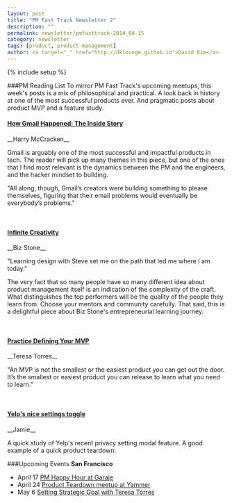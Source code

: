 ```yaml
---
layout: post
title: "PM Fast Track Newsletter 2"
description: ""
permalink: newsletter/pmfasttrack-2014_04-15
category: newsletter
tags: [product, product management]
author: <a target="_" href="http://dklounge.github.io">David Kim</a>
---
```

{% include setup %}

###PM Reading List
To mirror PM Fast Track\'s upcoming meetups, this week\'s posts is a mix of philosophical and practical. A look back in history at one of the most successful products ever. And pragmatic posts about product MVP and a feature study.

<h4><a target="out" href="http://time.com/43263/gmail-10th-anniversary/">How Gmail Happened: The Inside Story</a></h4>
__Harry McCracken__

Gmail is arguably one of the most successful and impactful products in tech. The reader will pick up many themes in this piece, but one of the ones that I find most relevant is the dynamics between the PM and the engineers, and the hacker mindset to building.

"All along, though, Gmail’s creators were building something to please themselves, figuring that their email problems would eventually be everybody’s problems."

<br />
<h4><a target="out" href="http://medium.com/the-biz-stone-collection/672c4f8ffec1">Infinite Creativity</a></h4>
__Biz Stone__

"Learning design with Steve set me on the path that led me where I am today."

The very fact that so many people have so many different idea about product management itself is an indication of the complexity of the craft. What distinguishes the top performers will be the quality of the people they learn from. Choose your mentors and community carefully. That said, this is a delightful piece about Biz Stone\'s entrepreneurial learning journey.

<br />
<h4><a target="out" href="http://teresatorres.com/producttalk/2014/03/practice-defining-your-mvp/">Practice Defining Your MVP</a></h4>
__Teresa Torres__

"An MVP is not the smallest or the easiest product you can get out the door. It’s the smallest or easiest product you can release to learn what you need to learn."

<br />
<h4><a target="out" href="http://signalvnoise.com/posts/3724-yelps-nice-settings-toggle">Yelp's nice settings toggle</a></h4>
__Jamie__

A quick study of Yelp\'s recent privacy setting modal feature. A good example of a quick product teardown.


###Upcoming Events
__San Francisco__

* April 17 [PM Happy Hour at Garaje](http://www.meetup.com/SF-Product-Managers/events/170936332/)
* April 24 [Product Teardown meetup at Yammer](http://www.meetup.com/ProductManagementFastTrack/events/176161502/)
* May 6 [Setting Strategic Goal with Teresa Torres](http://www.meetup.com/ProductManagementFastTrack/events/169745562/)
